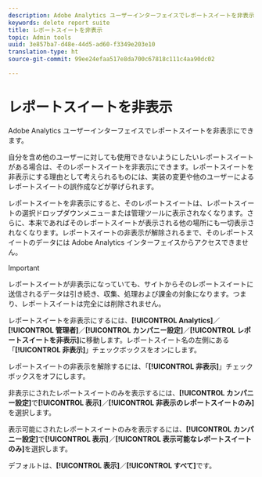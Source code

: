 ```yaml
---
description: Adobe Analytics ユーザーインターフェイスでレポートスイートを非表示にできます。
keywords: delete report suite
title: レポートスイートを非表示
topic: Admin tools
uuid: 3e857ba7-d48e-44d5-ad60-f3349e203e10
translation-type: ht
source-git-commit: 99ee24efaa517e8da700c67818c111c4aa90dc02

---
```



# レポートスイートを非表示

Adobe Analytics ユーザーインターフェイスでレポートスイートを非表示にできます。

自分を含め他のユーザーに対しても使用できないようにしたいレポートスイートがある場合は、そのレポートスイートを非表示にできます。レポートスイートを非表示にする理由として考えられるものには、実装の変更や他のユーザーによるレポートスイートの誤作成などが挙げられます。

レポートスイートを非表示にすると、そのレポートスイートは、レポートスイートの選択ドロップダウンメニューまたは管理ツールに表示されなくなります。さらに、本来であればそのレポートスイートが表示される他の場所にも一切表示されなくなります。レポートスイートの非表示が解除されるまで、そのレポートスイートのデータには Adobe Analytics インターフェイスからアクセスできません。

>[!IMPORTANT]
>
>レポートスイートが非表示になっていても、サイトからそのレポートスイートに送信されるデータは引き続き、収集、処理および課金の対象になります。つまり、レポートスイートは完全には削除されません。

レポートスイートを非表示にするには、**[!UICONTROL Analytics]**／**[!UICONTROL 管理者]**／**[!UICONTROL カンパニー設定]**／**[!UICONTROL レポートスイートを非表示]**&#x200B;に移動します。レポートスイート名の左側にある「**[!UICONTROL 非表示]**」チェックボックスをオンにします。

レポートスイートの非表示を解除するには、「**[!UICONTROL 非表示]**」チェックボックスをオフにします。

非表示にされたレポートスイートのみを表示するには、**[!UICONTROL カンパニー設定]**&#x200B;で&#x200B;**[!UICONTROL 表示]**／**[!UICONTROL 非表示のレポートスイートのみ]**&#x200B;を選択します。

表示可能にされたレポートスイートのみを表示するには、**[!UICONTROL カンパニー設定]**&#x200B;で&#x200B;**[!UICONTROL 表示]**／**[!UICONTROL 表示可能なレポートスイートのみ]**&#x200B;を選択します。

デフォルトは、**[!UICONTROL 表示]**／**[!UICONTROL すべて]**&#x200B;です。
